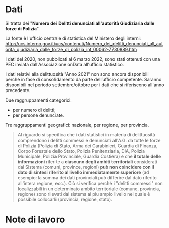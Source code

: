 # Dati

Si tratta dei "**Numero dei Delitti denunciati all'autorità Giudiziaria dalle forze di Polizia**".

La fonte è l'ufficio centrale di statistica del Ministero degli interni:<br>
<http://ucs.interno.gov.it/ucs/contenuti/Numero_dei_delitti_denunciati_all_autorita_giudiziaria_dalle_forze_di_polizia_int_00062-7730889.htm>

I dati del 2020, non pubblicati al 6 marzo 2022, sono stati ottenuti con una PEC inviata dall'Associazione onData all'ufficio statistico.

I dati relativi alla delittuosità "Anno 2021" non sono ancora disponibili perché in fase di consolidamento da parte dell’ufficio competente. Saranno disponibili nel periodo settembre/ottobre per i dati che si riferiscono all'anno precedente.

Due raggruppamenti categorici:

- per numero di delitti;
- per persone denunciate.

Tre raggruppamenti geografici: nazionale, per regione, per provincia.

> Al riguardo si specifica che i dati statistici in materia di delittuosità comprendono i delitti commessi e denunciati all'A.G. da tutte le forze di Polizia (Polizia di Stato, Arma dei Carabinieri, Guardia di Finanza, Corpo Forestale dello Stato, Polizia Penitenziaria, DIA, Polizia Municipale, Polizia Provinciale, Guardia Costiera) e che **il totale delle informazioni** riferite a **ciascuno degli ambiti territoriali** considerati dal Sistema (comuni, province, regioni) **può non coincidere con il dato di sintesi riferito al livello immediatamente superiore** (ad esempio: la somma dei dati provinciali può differire dal dato riferito all'intera regione, ecc.). Ciò si verifica perché i "delitti commessi" non localizzabili in un determinato ambito territoriale (comune, provincia, regione) sono rilevati dal sistema al piu ampio livello nel quale è possibile collocarli (provincia, regione, stato).

# Note di lavoro

